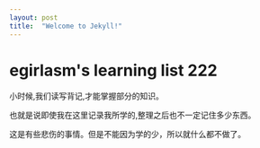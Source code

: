 ```yaml
---
layout: post
title:  "Welcome to Jekyll!"
---
```



# egirlasm's learning list 222

小时候,我们读写背记,才能掌握部分的知识。

也就是说即使我在这里记录我所学的,整理之后也不一定记住多少东西。

这是有些悲伤的事情。但是不能因为学的少，所以就什么都不做了。